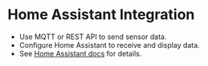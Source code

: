 # Home Assistant Integration

- Use MQTT or REST API to send sensor data.
- Configure Home Assistant to receive and display data.
- See [Home Assistant docs](https://www.home-assistant.io/integrations/) for details.
